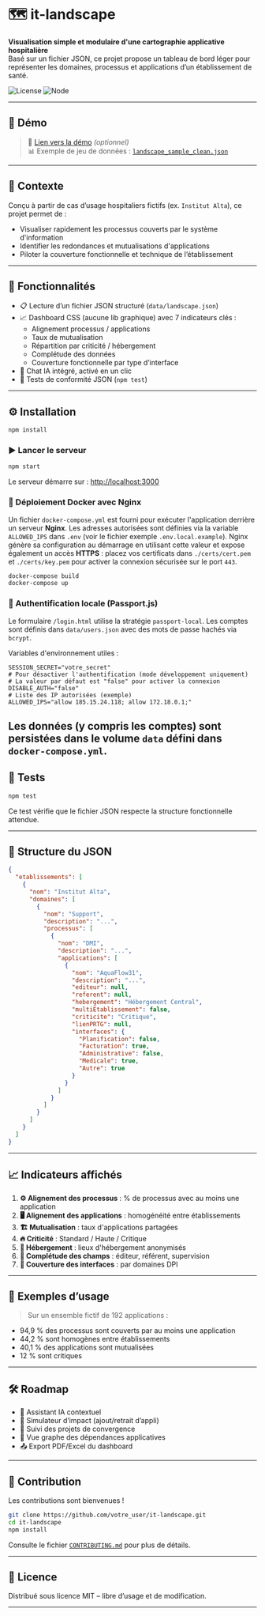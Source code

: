 # 🗺️ it-landscape

**Visualisation simple et modulaire d'une cartographie applicative hospitalière**  
Basé sur un fichier JSON, ce projet propose un tableau de bord léger pour représenter les domaines, processus et applications d’un établissement de santé.

![License](https://img.shields.io/badge/license-MIT-blue.svg)
![Node](https://img.shields.io/badge/node-%3E%3D14.0-brightgreen)

---

## 🚀 Démo

> 🧪 [Lien vers la démo](https://votresite.vercel.app) *(optionnel)*  
> 📊 Exemple de jeu de données : [`landscape_sample_clean.json`](./data/landscape_sample.json)

---

## 🏥 Contexte

Conçu à partir de cas d’usage hospitaliers fictifs (ex. `Institut Alta`), ce projet permet de :

- Visualiser rapidement les processus couverts par le système d'information
- Identifier les redondances et mutualisations d'applications
- Piloter la couverture fonctionnelle et technique de l’établissement

---

## 🧩 Fonctionnalités

- 📋 Lecture d’un fichier JSON structuré (`data/landscape.json`)
- 📈 Dashboard CSS (aucune lib graphique) avec 7 indicateurs clés :
  - Alignement processus / applications
  - Taux de mutualisation
  - Répartition par criticité / hébergement
  - Complétude des données
  - Couverture fonctionnelle par type d’interface
- 💬 Chat IA intégré, activé en un clic
- 🧪 Tests de conformité JSON (`npm test`)

---

## ⚙️ Installation

```bash
npm install
````

### ▶️ Lancer le serveur

```bash
npm start
```

Le serveur démarre sur : [http://localhost:3000](http://localhost:3000)

### 🐳 Déploiement Docker avec Nginx

Un fichier `docker-compose.yml` est fourni pour exécuter l'application derrière
un serveur **Nginx**. Les adresses autorisées sont définies via la variable
`ALLOWED_IPS` dans `.env` (voir le fichier exemple `.env.local.example`).
Nginx génère sa configuration au démarrage en utilisant cette valeur et expose
également un accès **HTTPS** : placez vos certificats dans `./certs/cert.pem` et
`./certs/key.pem` pour activer la connexion sécurisée sur le port `443`.

```bash
docker-compose build
docker-compose up
```

### 🛂 Authentification locale (Passport.js)
Le formulaire `/login.html` utilise la stratégie `passport-local`.
Les comptes sont définis dans `data/users.json` avec des mots de passe hachés via `bcrypt`.

Variables d'environnement utiles :

```
SESSION_SECRET="votre_secret"
# Pour désactiver l'authentification (mode développement uniquement)
# La valeur par défaut est "false" pour activer la connexion
DISABLE_AUTH="false"
# Liste des IP autorisées (exemple)
ALLOWED_IPS="allow 185.15.24.118; allow 172.18.0.1;"
```

Les données (y compris les comptes) sont persistées dans le volume `data` défini dans `docker-compose.yml`.
---

## 🧪 Tests

```bash
npm test
```

Ce test vérifie que le fichier JSON respecte la structure fonctionnelle attendue.

---

## 🧬 Structure du JSON

```json
{
  "etablissements": [
    {
      "nom": "Institut Alta",
      "domaines": [
        {
          "nom": "Support",
          "description": "...",
          "processus": [
            {
              "nom": "DMI",
              "description": "...",
              "applications": [
                {
                  "nom": "AquaFlow31",
                  "description": "...",
                  "editeur": null,
                  "referent": null,
                  "hebergement": "Hébergement Central",
                  "multiEtablissement": false,
                  "criticite": "Critique",
                  "lienPRTG": null,
                  "interfaces": {
                    "Planification": false,
                    "Facturation": true,
                    "Administrative": false,
                    "Medicale": true,
                    "Autre": true
                  }
                }
              ]
            }
          ]
        }
      ]
    }
  ]
}
```

---

## 📈 Indicateurs affichés

1. **⚙️ Alignement des processus** : % de processus avec au moins une application
2. **🖥️ Alignement des applications** : homogénéité entre établissements
3. **🏗️ Mutualisation** : taux d'applications partagées
4. **🔥 Criticité** : Standard / Haute / Critique
5. **🏢 Hébergement** : lieux d'hébergement anonymisés
6. **📑 Complétude des champs** : éditeur, référent, supervision
7. **🧩 Couverture des interfaces** : par domaines DPI

---

## 📄 Exemples d’usage

> Sur un ensemble fictif de 192 applications :

* 94,9 % des processus sont couverts par au moins une application
* 44,2 % sont homogènes entre établissements
* 40,1 % des applications sont mutualisées
* 12 % sont critiques

---

## 🛠️ Roadmap

* 🧠 Assistant IA contextuel
* 🧪 Simulateur d’impact (ajout/retrait d’appli)
* 🔁 Suivi des projets de convergence
* 📡 Vue graphe des dépendances applicatives
* 📤 Export PDF/Excel du dashboard

---

## 🙌 Contribution

Les contributions sont bienvenues !

```bash
git clone https://github.com/votre_user/it-landscape.git
cd it-landscape
npm install
```

Consulte le fichier [`CONTRIBUTING.md`](./CONTRIBUTING.md) pour plus de détails.

---

## 📄 Licence

Distribué sous licence MIT – libre d’usage et de modification.

---

